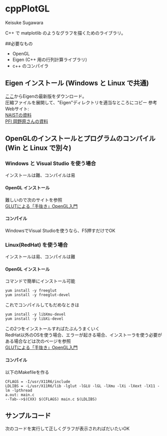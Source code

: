 # cppPlotGL
Keisuke Sugawara

C++ で matplotlib のようなグラフを描くためのライブラリ。

##必要なもの
* OpenGL  
* Eigen (C++ 用の行列計算ライブラリ)
* c++ のコンパイラ  


## Eigen インストール (Windows と Linux で共通)
[ここ](http://eigen.tuxfamily.org/index.php?title=Main_Page)からEigenの最新版をダウンロード。  
圧縮ファイルを展開して、"Eigen"ディレクトリを適当なところにコピー
参考Webサイト:  
[NAISTの資料](http://robotics.naist.jp/edu/text/?Robotics%2FEigen#p25e3cb6)  
[PFI 岡野原さんの資料](https://research.preferred.jp/2010/11/eigen/)

## OpenGLのインストールとプログラムのコンパイル (Win と Linux で別々)

### Windows と Visual Studio を使う場合

インストールは難、コンパイルは易

#### OpenGL インストール

難しいので次のサイトを参照  
  [GLUTによる「手抜き」OpenGL入門](http://www.wakayama-u.ac.jp/~tokoi/opengl/libglut.html#2.3)
  
  
#### コンパイル

WindowsでVisual Studioを使うなら、F5押すだけでOK  


### Linux(RedHat) を使う場合

インストールは易、コンパイルは難

#### OpenGL インストール

コマンドで簡単にインストール可能

    yum install -y freeglut  
    yum install -y freeglut-devel  

これでコンパイルしてもだめなときは 

    yum install -y libXmu-devel
    yum install -y libXi-devel  

この2つをインストールすればたぶんうまくいく  
RedHat以外のOSを使う場合、エラーが起きる場合、インストーラを使う必要がある場合などは次のページを参照  
[GLUTによる「手抜き」OpenGL入門](http://www.wakayama-u.ac.jp/~tokoi/opengl/libglut.html#2.2)

#### コンパイル

以下のMakefileを作る

    CFLAGS = -I/usr/X11R6/include
    LDLIBS = -L/usr/X11R6/lib -lglut -lGLU -lGL -lXmu -lXi -lXext -lX11 -lm -lpthread
    a.out: main.c
    --Tab-->$(CXX) $(CFLAGS) main.c $(LDLIBS)
    

## サンプルコード
次のコードを実行して正しくグラフが表示されればだいたいOK


